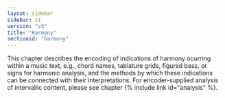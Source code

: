 ```yaml
---
layout: sidebar
sidebar: s1
version: "v3"
title: "Harmony"
sectionid: "harmony"
---
```


This chapter describes the encoding of indications of harmony ocurring within a music text, e.g., chord names, tablature grids, figured bass, or signs for harmonic analysis, and the methods by which these indications can be connected with their interpretations. For encoder-supplied analysis of intervallic content, please see chapter {% include link id="analysis" %}. 

